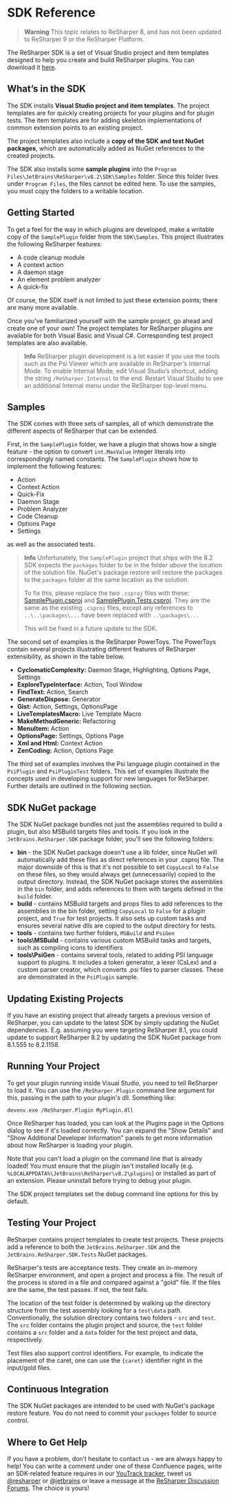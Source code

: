 # SDK Reference

> **Warning** This topic relates to ReSharper 8, and has not been updated to ReSharper 9 or the ReSharper Platform.

The ReSharper SDK is a set of Visual Studio project and item templates designed to help you create and build ReSharper plugins. You can download it [here](http://www.jetbrains.com/resharper/download/).

## What’s in the SDK

The SDK installs **Visual Studio project and item templates**. The project templates are for quickly creating projects for your plugins and for plugin tests. The item templates are for adding skeleton implementations of common extension points to an existing project.

The project templates also include a **copy of the SDK and test NuGet packages**, which are automatically added as NuGet references to the created projects.

The SDK also installs some **sample plugins** into the `Program Files\JetBrains\ReSharper\v8.2\SDK\Samples` folder. Since this folder lives under `Program Files`, the files cannot be edited here. To use the samples, you must copy the folders to a writable location.

## Getting Started

To get a feel for the way in which plugins are developed, make a writable copy of the `SamplePlugin` folder from the `SDK\Samples`. This project illustrates the following ReSharper features:

* A code cleanup module
* A context action
* A daemon stage
* An element problem analyzer
* A quick-fix

Of course, the SDK itself is not limited to just these extension points; there are many more available.

Once you’ve familiarized yourself with the sample project, go ahead and create one of your own! The project templates for ReSharper plugins are available for both Visual Basic and Visual C#. Corresponding test project templates are also available.

> **Info** ReSharper plugin development is a lot easier if you use the tools such as the Psi Viewer which are available in ReSharper’s Internal Mode. To enable Internal Mode, edit Visual Studio’s shortcut, adding the string `/ReSharper.Internal` to the end. Restart Visual Studio to see an additional Internal menu under the ReSharper top-level menu.

## Samples

The SDK comes with three sets of samples, all of which demonstrate the different aspects of ReSharper that can be extended.

First, in the `SamplePlugin` folder, we have a plugin that shows how a single feature - the option to convert `int.MaxValue` integer literals into correspondingly named constants. The `SamplePlugin` shows how to implement the following features:

* Action
* Context Action
* Quick-Fix
* Daemon Stage
* Problem Analyzer
* Code Cleanup
* Options Page
* Settings

as well as the associated tests.

> **Info** Unfortunately, the `SamplePlugin` project that ships with the 8.2 SDK expects the `packages` folder to be in the folder *above* the location of the solution file. NuGet's package restore will restore the packages to the `packages` folder at the same location as the solution.
>
> To fix this, please replace the two `.csproj` files with these: [SamplePlugin.csproj](SamplePlugin.csproj) and [SamplePlugin.Tests.csproj](SamplePlugin.Tests.csproj). They are the same as the existing `.csproj` files, except any references to `..\..\packages\...` have been replaced with `..\packages\...`
>
> This will be fixed in a future update to the SDK.

The second set of examples is the ReSharper PowerToys. The PowerToys contain several projects illustrating different features of ReSharper extensibility, as shown in the table below.

* **CyclomaticComplexity:** Daemon Stage, Highlighting, Options Page, Settings
* **ExploreTypeInterface:** Action, Tool Window
* **FindText:** Action, Search
* **GenerateDispose:** Generator
* **Gist:** Action, Settings, OptionsPage
* **LiveTemplatesMacro:** Live Template Macro
* **MakeMethodGeneric:** Refactoring
* **MenuItem:** Action
* **OptionsPage:** Settings, Options Page
* **Xml and Html:** Context Action
* **ZenCoding:** Action, Options Page

The third set of examples involves the Psi language plugin contained in the `PsiPlugin` and `PsiPluginTest` folders. This set of examples illustrate the concepts used in developing support for new languages for ReSharper. Further details are outlined in the following section.

## SDK NuGet package

The SDK NuGet package bundles not just the assemblies required to build a plugin, but also MSBuild targets files and tools. If you look in the `JetBrains.ReSharper.SDK` package folder, you'll see the following folders:

* **bin** - the SDK NuGet package doesn't use a lib folder, since NuGet will automatically add these files as direct references in your .csproj file. The major downside of this is that it's not possible to set `CopyLocal` to `False` on these files, so they would always get (unnecessarily) copied to the output directory. Instead, the SDK NuGet package stores the assemblies in the `bin` folder, and adds references to them with targets defined in the `build` folder.
* **build** - contains MSBuild targets and props files to add references to the assemblies in the bin folder, setting `CopyLocal` to `False` for a plugin project, and `True` for test projects. It also sets up custom tasks and ensures several native dlls are copied to the output directory for tests.
* **tools** - contains two further folders, `MSBuild` and `PsiGen`
* **tools\MSBuild** - contains various custom MSBuild tasks and targets, such as compiling icons to identifiers
* **tools\PsiGen** - contains several tools, related to adding PSI language support to plugins. It includes a token generator, a lexer (CsLex) and a custom parser creator, which converts .psi files to parser classes. These are demonstrated in the `PsiPlugin` sample.

## Updating Existing Projects

If you have an existing project that already targets a previous version of ReSharper, you can update to the latest SDK by simply updating the NuGet dependencies. E.g. assuming you were targeting ReSharper 8.1, you could update to support ReSharper 8.2 by updating the SDK NuGet package from 8.1.555 to 8.2.1158.

## Running Your Project

To get your plugin running inside Visual Studio, you need to tell ReSharper to load it. You can use the `/ReSharper.Plugin` command line argument for this, passing in the path to your plugin's dll. Something like:

    devenv.exe /ReSharper.Plugin MyPlugin.dll

Once ReSharper has loaded, you can look at the Plugins page in the Options dialog to see if it's loaded correctly. You can expand the "Show Details" and "Show Additional Developer Information" panels to get more information about how ReSharper is loading your plugin.

Note that you can't load a plugin on the command line that is already loaded! You must ensure that the plugin isn't installed locally (e.g. `%LOCALAPPDATA%\JetBrains\ReSharper\v8.2\plugins`) or installed as part of an extension. Please uninstall before trying to debug your plugin.

The SDK project templates set the debug command line options for this by default.

## Testing Your Project

ReSharper contains project templates to create test projects. These projects add a reference to both the `JetBrains.ReSharper.SDK` and the `JetBrains.ReSharper.SDK.Tests` NuGet packages.

ReSharper's tests are acceptance tests. They create an in-memory ReSharper environment, and open a project and process a file. The result of the process is stored in a file and compared against a "gold" file. If the files are the same, the test passes. If not, the test fails.

The location of the test folder is determined by walking up the directory structure from the test assembly looking for a `test\data` path. Conventionally, the solution directory contains two folders - `src` and `test`. The `src` folder contains the plugin project and source, the `test` folder contains a `src` folder and a `data` folder for the test project and data, respectively.

Test files also support control identifiers. For example, to indicate the placement of the caret, one can use the `{caret}` identifier right in the input/gold files.

## Continuous Integration

The SDK NuGet packages are intended to be used with NuGet's package restore feature. You do not need to commit your `packages` folder to source control.

## Where to Get Help

If you have a problem, don’t hesitate to contact us - we are always happy to help! You can write a comment under one of these Confluence pages, write an SDK-related feature requires in our [YouTrack tracker](http://youtrack.jetbrains.net/dashboard), tweet us [@resharper](http://twitter.com/resharper) or [@jetbrains](http://twitter.com/jetbrains) or leave a message at the [ReSharper Discussion Forums](http://devnet.jetbrains.net/community/resharper/resharper_community?view=discussions). The choice is yours!

